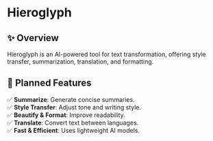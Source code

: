 # Hieroglyph

## ✨ Overview
Hieroglyph is an AI-powered tool for text transformation, offering style transfer, summarization, translation, and formatting.

## 🚀 Planned Features
✅ **Summarize**: Generate concise summaries.  
✅ **Style Transfer**: Adjust tone and writing style.  
✅ **Beautify & Format**: Improve readability.  
✅ **Translate**: Convert text between languages.  
✅ **Fast & Efficient**: Uses lightweight AI models.